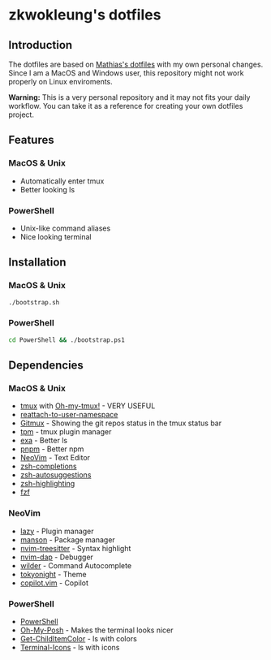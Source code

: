 # zkwokleung's dotfiles

## Introduction
The dotfiles are based on [Mathias's dotfiles](https://github.com/mathiasbynens/dotfiles) with my own personal changes. Since I am a MacOS and Windows user, this repository might not work properly on Linux enviroments.

**Warning:** This is a very personal repository and it may not fits your daily workflow. You can take it as a reference for creating your own dotfiles project.

## Features
### MacOS & Unix
- Automatically enter tmux
- Better looking ls

### PowerShell
- Unix-like command aliases
- Nice looking terminal

## Installation
### MacOS & Unix
```bash
./bootstrap.sh
```
### PowerShell
```bash
cd PowerShell && ./bootstrap.ps1
```

## Dependencies
### MacOS & Unix
- [tmux](https://github.com/tmux/tmux/wiki) with [Oh-my-tmux!](https://github.com/gpakosz/.tmux) - VERY USEFUL
- [reattach-to-user-namespace](https://github.com/ChrisJohnsen/tmux-MacOSX-pasteboard)
- [Gitmux](https://github.com/arl/gitmux) - Showing the git repos status in the tmux status bar
- [tpm](https://github.com/tmux-plugins/tpm) - tmux plugin manager
- [exa](https://github.com/ogham/exa) - Better ls
- [pnpm](https://github.com/pnpm/pnpm) - Better npm
- [NeoVim](https://github.com/neovim/neovim) - Text Editor
- [zsh-completions](https://github.com/zsh-users/zsh-completions)
- [zsh-autosuggestions](https://github.com/zsh-users/zsh-autosuggestions/tree/master)
- [zsh-highlighting](https://github.com/zsh-users/zsh-syntax-highlighting/tree/master)
- [fzf](https://github.com/junegunn/fzf)

### NeoVim
- [lazy](https://github.com/folke/lazy.nvim) - Plugin manager
- [manson](https://github.com/williamboman/mason.nvim) - Package manager
- [nvim-treesitter](https://github.com/nvim-treesitter/nvim-treesitter) - Syntax highlight
- [nvim-dap](https://github.com/rcarriga/nvim-dap-ui) - Debugger
- [wilder](https://github.com/gelguy/wilder.nvim) - Command Autocomplete
- [tokyonight](https://github.com/folke/tokyonight.nvim) - Theme
- [copilot.vim](https://github.com/github/copilot.vim) - Copilot

### PowerShell
- [PowerShell](https://apps.microsoft.com/detail/9MZ1SNWT0N5D)
- [Oh-My-Posh](https://github.com/JanDeDobbeleer/oh-my-posh) - Makes the terminal looks nicer
- [Get-ChildItemColor](https://github.com/joonro/Get-ChildItemColor) - ls with colors
- [Terminal-Icons](https://github.com/devblackops/Terminal-Icons) - ls with icons
